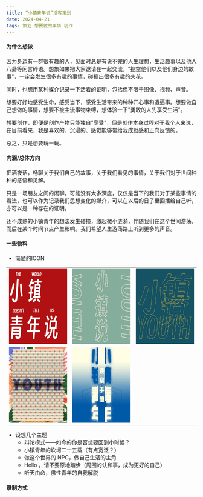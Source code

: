 ```yaml
---
title: “小镇青年说”播客策划
date: 2024-04-21
tags: 策划 想要做的事情 创作
---
```


#### 为什么想做
因为身边有一群很有趣的人，见面时总是有说不完的人生理想，生活趣事以及他人八卦等闲言碎语。想象如果把大家邀请在一起交流，"挖空他们以及他们身边的故事"，一定会发生很多有趣的事情，碰撞出很多有趣的火花。

同时，也想用某种媒介记录一下活着的证明，包括但不限于图像、视频、声音。

想要好好地感受生命，感受当下，感受生活带来的种种开心事和遭逼事。想要做自己想做的事情，想要不被主流事物束缚，想体验一下"勇敢的人先享受生活"。

想要创作，即便是创作产物只能独自"享受"，但是创作本身过程对于我个人来说，在目前看来，我是喜欢的、沉浸的、感觉能够带给我成就感和正向反馈的。

总之，只是想要玩一玩。


#### 内涵/总体方向
把酒夜话，畅聊关于我们自己的故事，关于我们看见的事情，关于我们对于世间种种的感悟和见解。

只是一场朋友之间的闲聊，可能没有太多深度，仅仅是当下的我们对于某些事情的看法，也可以作为记录我们思想变化的媒介，可以在以后的日子里回播给自己听，亦可以是一种存在的证明。

还不成熟的小镇青年的想法发生碰撞，激起微小涟漪，伴随我们在这个世间游荡，而后在某个时间节点产生影响。我们希望人生游荡路上听到更多的声音。


#### 一些物料
-  简陋的ICON
<center>
    <table>
        <tr>
            <td style="border: none;"><img src="/assets/2024-04-21/01-播客图片ver01.png" width="200" height="200" /></td>
            <td style="border: none;"><img src="/assets/2024-04-21/02-播客图片ver01.png" width="200" height="200" /></td>
			<td style="border: none;"><img src="/assets/2024-04-21/03-播客图片ver01.png" width="200" height="200" /></td>
    	</tr>
		<tr>
            <td style="border: none;"><img src="/assets/2024-04-21/04-播客图片ver01.png" width="200" height="200" /></td>
            <td style="border: none;"><img src="/assets/2024-04-21/05-播客图片ver01.png" width="200" height="200" /></td>
    	</tr>
    </table>
</center>

- 设想几个主题
  -  辩论模式——如今的你是否想要回到小时候？
  -  小镇青年的坎坷二十五载（有点宽泛？）
  -  做这个世界的 NPC，做自己生活的主角
  -  Hello ，请不要原地踏步（周围的认和事，成为更好的自己）
  -  听天由命，佛性青年的自我解脱

#### 录制方式